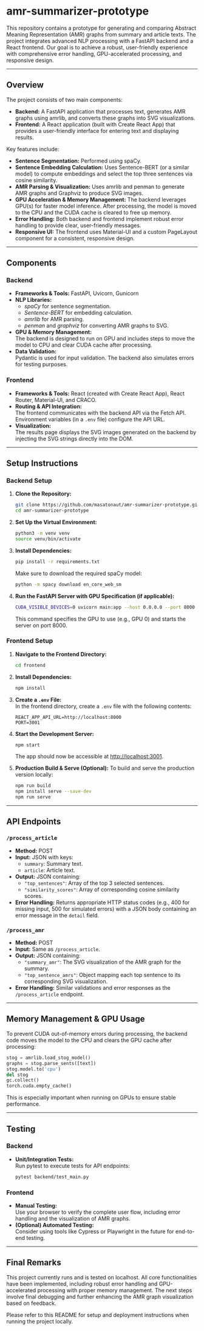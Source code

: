 # amr-summarizer-prototype

This repository contains a prototype for generating and comparing Abstract Meaning Representation (AMR) graphs from summary and article texts. The project integrates advanced NLP processing with a FastAPI backend and a React frontend. Our goal is to achieve a robust, user-friendly experience with comprehensive error handling, GPU-accelerated processing, and responsive design.

---

## Overview

The project consists of two main components:

- **Backend:** A FastAPI application that processes text, generates AMR graphs using amrlib, and converts these graphs into SVG visualizations.
- **Frontend:** A React application (built with Create React App) that provides a user-friendly interface for entering text and displaying results.

Key features include:

- **Sentence Segmentation:** Performed using spaCy.
- **Sentence Embedding Calculation:** Uses Sentence-BERT (or a similar model) to compute embeddings and select the top three sentences via cosine similarity.
- **AMR Parsing & Visualization:** Uses amrlib and penman to generate AMR graphs and Graphviz to produce SVG images.
- **GPU Acceleration & Memory Management:** The backend leverages GPU(s) for faster model inference. After processing, the model is moved to the CPU and the CUDA cache is cleared to free up memory.
- **Error Handling:** Both backend and frontend implement robust error handling to provide clear, user-friendly messages.
- **Responsive UI:** The frontend uses Material-UI and a custom PageLayout component for a consistent, responsive design.

---

## Components

### Backend

- **Frameworks & Tools:** FastAPI, Uvicorn, Gunicorn
- **NLP Libraries:**
  - _spaCy_ for sentence segmentation.
  - _Sentence-BERT_ for embedding calculation.
  - _amrlib_ for AMR parsing.
  - _penman_ and _graphviz_ for converting AMR graphs to SVG.
- **GPU & Memory Management:**  
  The backend is designed to run on GPU and includes steps to move the model to CPU and clear CUDA cache after processing.
- **Data Validation:**  
  Pydantic is used for input validation. The backend also simulates errors for testing purposes.

### Frontend

- **Frameworks & Tools:** React (created with Create React App), React Router, Material-UI, and CRACO.
- **Routing & API Integration:**  
  The frontend communicates with the backend API via the Fetch API. Environment variables (in a `.env` file) configure the API URL.
- **Visualization:**  
  The results page displays the SVG images generated on the backend by injecting the SVG strings directly into the DOM.

---

## Setup Instructions

### Backend Setup

1. **Clone the Repository:**
   ```bash
   git clone https://github.com/masatonaut/amr-summarizer-prototype.git
   cd amr-summarizer-prototype
   ```
2. **Set Up the Virtual Environment:**
   ```bash
   python3 -m venv venv
   source venv/bin/activate
   ```
3. **Install Dependencies:**
   ```bash
   pip install -r requirements.txt
   ```
   Make sure to download the required spaCy model:
   ```bash
   python -m spacy download en_core_web_sm
   ```
4. **Run the FastAPI Server with GPU Specification (if applicable):**
   ```bash
   CUDA_VISIBLE_DEVICES=0 uvicorn main:app --host 0.0.0.0 --port 8000 --reload
   ```
   This command specifies the GPU to use (e.g., GPU 0) and starts the server on port 8000.

### Frontend Setup

1. **Navigate to the Frontend Directory:**
   ```bash
   cd frontend
   ```
2. **Install Dependencies:**
   ```bash
   npm install
   ```
3. **Create a `.env` File:**  
   In the frontend directory, create a `.env` file with the following contents:
   ```env
   REACT_APP_API_URL=http://localhost:8000
   PORT=3001
   ```
4. **Start the Development Server:**

   ```bash
   npm start
   ```

   The app should now be accessible at [http://localhost:3001](http://localhost:3001).

5. **Production Build & Serve (Optional):**
   To build and serve the production version locally:
   ```bash
   npm run build
   npm install serve --save-dev
   npm run serve
   ```

---

## API Endpoints

### `/process_article`

- **Method:** POST
- **Input:** JSON with keys:
  - `summary`: Summary text.
  - `article`: Article text.
- **Output:** JSON containing:
  - `"top_sentences"`: Array of the top 3 selected sentences.
  - `"similarity_scores"`: Array of corresponding cosine similarity scores.
- **Error Handling:** Returns appropriate HTTP status codes (e.g., 400 for missing input, 500 for simulated errors) with a JSON body containing an error message in the `detail` field.

### `/process_amr`

- **Method:** POST
- **Input:** Same as `/process_article`.
- **Output:** JSON containing:
  - `"summary_amr"`: The SVG visualization of the AMR graph for the summary.
  - `"top_sentence_amrs"`: Object mapping each top sentence to its corresponding SVG visualization.
- **Error Handling:** Similar validations and error responses as the `/process_article` endpoint.

---

## Memory Management & GPU Usage

To prevent CUDA out-of-memory errors during processing, the backend code moves the model to the CPU and clears the GPU cache after processing:

```python
stog = amrlib.load_stog_model()
graphs = stog.parse_sents([text])
stog.model.to('cpu')
del stog
gc.collect()
torch.cuda.empty_cache()
```

This is especially important when running on GPUs to ensure stable performance.

---

## Testing

### Backend

- **Unit/Integration Tests:**  
  Run pytest to execute tests for API endpoints:
  ```bash
  pytest backend/test_main.py
  ```

### Frontend

- **Manual Testing:**  
  Use your browser to verify the complete user flow, including error handling and the visualization of AMR graphs.
- **(Optional) Automated Testing:**  
  Consider using tools like Cypress or Playwright in the future for end-to-end testing.

---

## Final Remarks

This project currently runs and is tested on localhost. All core functionalities have been implemented, including robust error handling and GPU-accelerated processing with proper memory management. The next steps involve final debugging and further enhancing the AMR graph visualization based on feedback.

Please refer to this README for setup and deployment instructions when running the project locally.
